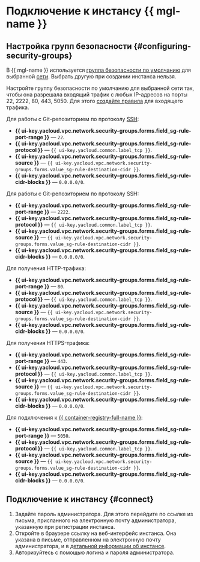 # Подключение к инстансу {{ mgl-name }}

## Настройка групп безопасности {#configuring-security-groups}

В {{ mgl-name }} используется [группа безопасности по умолчанию](../../vpc/concepts/security-groups.md#default-security-group) для выбранной [сети](../../vpc/concepts/network.md#network). Выбрать другую при создании инстанса нельзя.

Настройте группу безопасности по умолчанию для выбранной сети так, чтобы она разрешала входящий трафик с любых IP-адресов на порты 22, 2222, 80, 443, 5050. Для этого [создайте правила](../../vpc/operations/security-group-add-rule.md) для входящего трафика.

Для работы с Git-репозиторием по протоколу [SSH](../../glossary/ssh-keygen.md):
* **{{ ui-key.yacloud.vpc.network.security-groups.forms.field_sg-rule-port-range }}** — `22`.
* **{{ ui-key.yacloud.vpc.network.security-groups.forms.field_sg-rule-protocol }}** — `{{ ui-key.yacloud.common.label_tcp }}`.
* **{{ ui-key.yacloud.vpc.network.security-groups.forms.field_sg-rule-source }}** — `{{ ui-key.yacloud.vpc.network.security-groups.forms.value_sg-rule-destination-cidr }}`.
* **{{ ui-key.yacloud.vpc.network.security-groups.forms.field_sg-rule-cidr-blocks }}** — `0.0.0.0/0`.

Для работы с Git-репозиторием по протоколу SSH:
* **{{ ui-key.yacloud.vpc.network.security-groups.forms.field_sg-rule-port-range }}** — `2222`.
* **{{ ui-key.yacloud.vpc.network.security-groups.forms.field_sg-rule-protocol }}** — `{{ ui-key.yacloud.common.label_tcp }}`.
* **{{ ui-key.yacloud.vpc.network.security-groups.forms.field_sg-rule-source }}** — `{{ ui-key.yacloud.vpc.network.security-groups.forms.value_sg-rule-destination-cidr }}`.
* **{{ ui-key.yacloud.vpc.network.security-groups.forms.field_sg-rule-cidr-blocks }}** — `0.0.0.0/0`.

Для получения HTTP-трафика:
* **{{ ui-key.yacloud.vpc.network.security-groups.forms.field_sg-rule-port-range }}** — `80`.
* **{{ ui-key.yacloud.vpc.network.security-groups.forms.field_sg-rule-protocol }}** — `{{ ui-key.yacloud.common.label_tcp }}`.
* **{{ ui-key.yacloud.vpc.network.security-groups.forms.field_sg-rule-source }}** — `{{ ui-key.yacloud.vpc.network.security-groups.forms.value_sg-rule-destination-cidr }}`.
* **{{ ui-key.yacloud.vpc.network.security-groups.forms.field_sg-rule-cidr-blocks }}** — `0.0.0.0/0`.

Для получения HTTPS-трафика:
* **{{ ui-key.yacloud.vpc.network.security-groups.forms.field_sg-rule-port-range }}** — `443`.
* **{{ ui-key.yacloud.vpc.network.security-groups.forms.field_sg-rule-protocol }}** — `{{ ui-key.yacloud.common.label_tcp }}`.
* **{{ ui-key.yacloud.vpc.network.security-groups.forms.field_sg-rule-source }}** — `{{ ui-key.yacloud.vpc.network.security-groups.forms.value_sg-rule-destination-cidr }}`.
* **{{ ui-key.yacloud.vpc.network.security-groups.forms.field_sg-rule-cidr-blocks }}** — `0.0.0.0/0`.

Для подключения к [{{ container-registry-full-name }}](../../container-registry/):
* **{{ ui-key.yacloud.vpc.network.security-groups.forms.field_sg-rule-port-range }}** — `5050`.
* **{{ ui-key.yacloud.vpc.network.security-groups.forms.field_sg-rule-protocol }}** — `{{ ui-key.yacloud.common.label_tcp }}`.
* **{{ ui-key.yacloud.vpc.network.security-groups.forms.field_sg-rule-source }}** — `{{ ui-key.yacloud.vpc.network.security-groups.forms.value_sg-rule-destination-cidr }}`.
* **{{ ui-key.yacloud.vpc.network.security-groups.forms.field_sg-rule-cidr-blocks }}** — `0.0.0.0/0`.

## Подключение к инстансу {#connect}

1. Задайте пароль администратора. Для этого перейдите по ссылке из письма, присланного на электронную почту администратора, указанную при регистрации инстанса.
1. Откройте в браузере ссылку на веб-интерфейс инстанса. Она указана в письме, отправленном на электронную почту администратора, и в [детальной информации об инстансе](instance/instance-list.md#get).
1. Авторизуйтесь с помощью логина и пароля администратора.